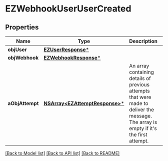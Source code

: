 # EZWebhookUserUserCreated

## Properties
Name | Type | Description | Notes
------------ | ------------- | ------------- | -------------
**objUser** | [**EZUserResponse***](EZUserResponse.md) |  | 
**objWebhook** | [**EZWebhookResponse***](EZWebhookResponse.md) |  | 
**aObjAttempt** | [**NSArray&lt;EZAttemptResponse&gt;***](EZAttemptResponse.md) | An array containing details of previous attempts that were made to deliver the message. The array is empty if it&#39;s the first attempt. | 

[[Back to Model list]](../README.md#documentation-for-models) [[Back to API list]](../README.md#documentation-for-api-endpoints) [[Back to README]](../README.md)


